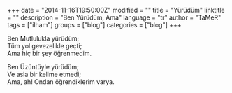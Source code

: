 +++
date = "2014-11-16T19:50:00Z"
modified = ""
title = "Yürüdüm"
linktitle = ""
description = "Ben Yürüdüm, Ama"
language = "tr"
author = "TaMeR"
tags = ["ilham"]
groups = ["blog"]
categories = ["blog"]
+++

Ben Mutlulukla yürüdüm;  
Tüm yol gevezelikle geçti;  
Ama hiç bir şey öğrenmedim.  

Ben Üzüntüyle yürüdüm;  
Ve asla bir kelime etmedi;  
Ama, ah! Ondan öğrendiklerim varya.  